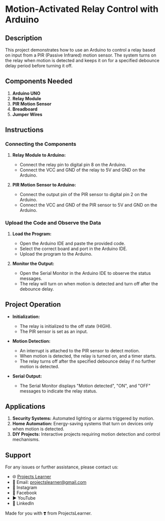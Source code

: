 # Motion-Activated Relay Control with Arduino

## Description

This project demonstrates how to use an Arduino to control a relay based on input from a PIR (Passive Infrared) motion sensor. The system turns on the relay when motion is detected and keeps it on for a specified debounce delay period before turning it off.

## Components Needed

1. **Arduino UNO**
2. **Relay Module**
3. **PIR Motion Sensor**
4. **Breadboard**
5. **Jumper Wires**

## Instructions

### Connecting the Components

1. **Relay Module to Arduino:**
   - Connect the relay pin to digital pin 8 on the Arduino.
   - Connect the VCC and GND of the relay to 5V and GND on the Arduino.

2. **PIR Motion Sensor to Arduino:**
   - Connect the output pin of the PIR sensor to digital pin 2 on the Arduino.
   - Connect the VCC and GND of the PIR sensor to 5V and GND on the Arduino.

### Upload the Code and Observe the Data

1. **Load the Program:**
   - Open the Arduino IDE and paste the provided code.
   - Select the correct board and port in the Arduino IDE.
   - Upload the program to the Arduino.

2. **Monitor the Output:**
   - Open the Serial Monitor in the Arduino IDE to observe the status messages.
   - The relay will turn on when motion is detected and turn off after the debounce delay.

## Project Operation

- **Initialization:**
  - The relay is initialized to the off state (HIGH).
  - The PIR sensor is set as an input.

- **Motion Detection:**
  - An interrupt is attached to the PIR sensor to detect motion.
  - When motion is detected, the relay is turned on, and a timer starts.
  - The relay turns off after the specified debounce delay if no further motion is detected.

- **Serial Output:**
  - The Serial Monitor displays "Motion detected", "ON", and "OFF" messages to indicate the relay status.

## Applications

1. **Security Systems:** Automated lighting or alarms triggered by motion.
2. **Home Automation:** Energy-saving systems that turn on devices only when motion is detected.
3. **DIY Projects:** Interactive projects requiring motion detection and control mechanisms.

## Support

For any issues or further assistance, please contact us:

- 🌐 [Projects Learner](https://projectslearner.com)
- 📧 Email: projectslearner@gmail.com
- 📸 Instagram
- 📘 Facebook
- ▶️ YouTube
- 📘 LinkedIn

Made for you with ❣️ from ProjectsLearner.